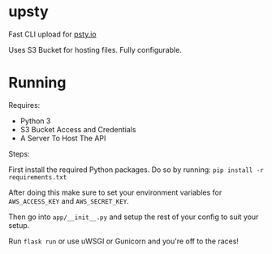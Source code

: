 
# upsty

Fast CLI upload for [psty.io](https://psty.io)

Uses S3 Bucket for hosting files. Fully configurable.

# Running

Requires:

- Python 3
- S3 Bucket Access and Credentials
- A Server To Host The API

Steps:

First install the required Python packages. Do so by running: `pip install -r requirements.txt`

After doing this make sure to set your environment variables for `AWS_ACCESS_KEY` and `AWS_SECRET_KEY`. 

Then go into `app/__init__.py` and setup the rest of your config to suit your setup.

Run `flask run` or use uWSGI or Gunicorn and you're off to the races!